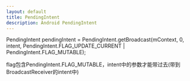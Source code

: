 ```yaml
---
layout: default
title: PendingIntent
description: Android PendingIntent
---
```


PendingIntent pendingIntent = PendingIntent.getBroadcast(mContext, 0, intent,
PendingIntent.FLAG_UPDATE_CURRENT | PendingIntent.FLAG_MUTABLE);


flag包含PendingIntent.FLAG_MUTABLE，intent中的参数才能带过去(带到BroadcastReceiver的intent中)
